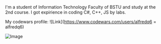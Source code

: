 I'm a student of Information Technology Faculty of BSTU and study at the 2nd course. I got expirience in coding C#, C++, JS by labs.

My codewars profile: ![Link](https://www.codewars.com/users/alfredq6 = alfredq6)

![Image](https://ushistory.ru/images/ushistory_images/smile_clip_image001.jpg)
